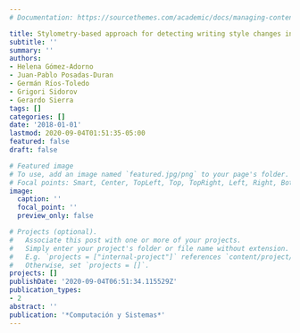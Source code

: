 ```yaml
---
# Documentation: https://sourcethemes.com/academic/docs/managing-content/

title: Stylometry-based approach for detecting writing style changes in literary texts
subtitle: ''
summary: ''
authors:
- Helena Gómez-Adorno
- Juan-Pablo Posadas-Duran
- Germán Rı́os-Toledo
- Grigori Sidorov
- Gerardo Sierra
tags: []
categories: []
date: '2018-01-01'
lastmod: 2020-09-04T01:51:35-05:00
featured: false
draft: false

# Featured image
# To use, add an image named `featured.jpg/png` to your page's folder.
# Focal points: Smart, Center, TopLeft, Top, TopRight, Left, Right, BottomLeft, Bottom, BottomRight.
image:
  caption: ''
  focal_point: ''
  preview_only: false

# Projects (optional).
#   Associate this post with one or more of your projects.
#   Simply enter your project's folder or file name without extension.
#   E.g. `projects = ["internal-project"]` references `content/project/deep-learning/index.md`.
#   Otherwise, set `projects = []`.
projects: []
publishDate: '2020-09-04T06:51:34.115529Z'
publication_types:
- 2
abstract: ''
publication: '*Computación y Sistemas*'
---
```

